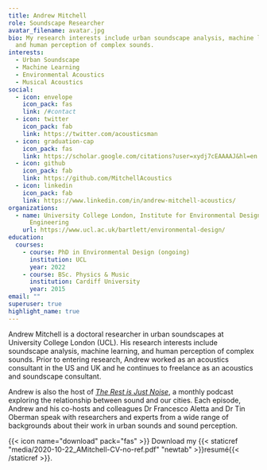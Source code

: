 ```yaml
---
title: Andrew Mitchell
role: Soundscape Researcher
avatar_filename: avatar.jpg
bio: My research interests include urban soundscape analysis, machine learning,
  and human perception of complex sounds.
interests:
  - Urban Soundscape
  - Machine Learning
  - Environmental Acoustics
  - Musical Acoustics
social:
  - icon: envelope
    icon_pack: fas
    link: /#contact
  - icon: twitter
    icon_pack: fab
    link: https://twitter.com/acousticsman
  - icon: graduation-cap
    icon_pack: fas
    link: https://scholar.google.com/citations?user=xydj7cEAAAAJ&hl=en
  - icon: github
    icon_pack: fab
    link: https://github.com/MitchellAcoustics
  - icon: linkedin
    icon_pack: fab
    link: https://www.linkedin.com/in/andrew-mitchell-acoustics/
organizations:
  - name: University College London, Institute for Environmental Design and
      Engineering
    url: https://www.ucl.ac.uk/bartlett/environmental-design/
education:
  courses:
    - course: PhD in Environmental Design (ongoing)
      institution: UCL
      year: 2022
    - course: BSc. Physics & Music
      institution: Cardiff University
      year: 2015
email: ""
superuser: true
highlight_name: true
---
```

Andrew Mitchell is a doctoral researcher in urban soundscapes at University College London (UCL). His research interests include soundscape analysis, machine learning, and human perception of complex sounds. Prior to entering research, Andrew worked as an acoustics consultant in the US and UK and he continues to freelance as an acoustics and soundscape consultant.

Andrew is also the host of *[The Rest is Just Noise](https://www.justnoisepod.com)*, a monthly podcast exploring the relationship between sound and our cities. Each episode, Andrew and his co-hosts and colleagues Dr Francesco Aletta and Dr Tin Oberman speak with researchers and experts from a wide range of backgrounds about their work in urban sounds and sound perception. 

{{< icon name="download" pack="fas" >}} Download my {{< staticref "media/2020-10-22_AMitchell-CV-no-ref.pdf" "newtab" >}}resumé{{< /staticref >}}.

<div id="buzzsprout-player-9152918"></div>
<script src="https://www.buzzsprout.com/1438372/9152918-lockdown-soundscapes-the-stockholm-syndrome-with-romain-rumpler.js?container_id=buzzsprout-player-9152918&player=small" type="text/javascript" charset="utf-8"></script>